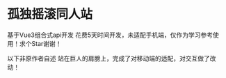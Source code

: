 # 孤独摇滚同人站

基于Vue3组合式api开发
花费5天时间开发，未适配手机端，仅作为学习参考使用！求个Star谢谢！

以下非原作者自述
站在巨人的肩膀上，完成了对移动端的适配，对交互做了改动！
